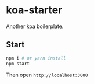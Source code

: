 # koa-starter

Another koa boilerplate.

## Start

```sh
npm i # or yarn install
npm start
```

Then open `http://localhost:3000`
